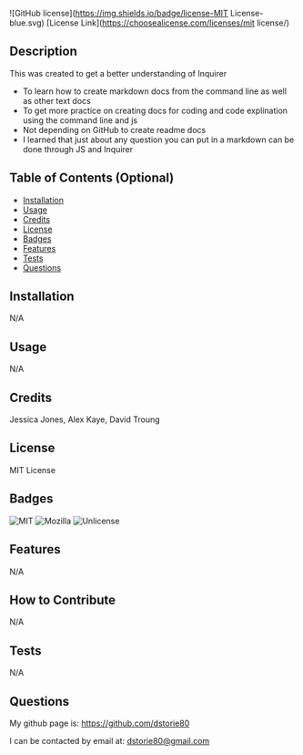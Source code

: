 ![GitHub license](https://img.shields.io/badge/license-MIT License-blue.svg)
[License Link](https://choosealicense.com/licenses/mit license/)

## Description

This was created to get a better understanding of Inquirer 

- To learn how to create markdown docs from the command line as well as other text docs
- To get more practice on creating docs for coding and code explination using the command line and js
- Not depending on GitHub to create readme docs
- I learned that just about any question you can put in a markdown can be done through JS and Inquirer

## Table of Contents (Optional)

- [Installation](#installation)
- [Usage](#usage)
- [Credits](#credits)
- [License](#license)
- [Badges](#badges)
- [Features](#features)
- [Tests](#tests)
- [Questions](#questions)

## Installation

N/A

## Usage

N/A    

## Credits

Jessica Jones, Alex Kaye, David Troung

## License

MIT License

 ## Badges

 ![MIT](https://img.shields.io/badge/MIT-blue.svg) ![Mozilla](https://img.shields.io/badge/Mozilla-blue.svg) ![Unlicense](https://img.shields.io/badge/Unlicense-blue.svg) 

## Features

N/A

## How to Contribute

N/A

## Tests

N/A

## Questions

My github page is: https://github.com/dstorie80 

I can be contacted by email at: dstorie80@gmail.com
